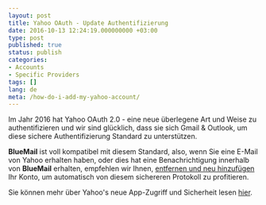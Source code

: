 ```yaml
---
layout: post
title: Yahoo OAuth - Update Authentifizierung
date: 2016-10-13 12:24:19.000000000 +03:00
type: post
published: true
status: publish
categories:
- Accounts
- Specific Providers
tags: []
lang: de
meta: /how-do-i-add-my-yahoo-account/
---
```


Im Jahr 2016 hat Yahoo OAuth 2.0 - eine neue überlegene Art und Weise zu authentifizieren und wir sind glücklich, dass sie sich Gmail & Outlook, um diese sichere Authentifizierung Standard zu unterstützen.

**BlueMail** ist voll kompatibel mit diesem Standard, also, wenn Sie eine E-Mail von Yahoo erhalten haben, oder dies hat eine Benachrichtigung innerhalb von **BlueMail** erhalten, empfehlen wir Ihnen, [entfernen und neu hinzufügen](/add-account/) Ihr Konto, um automatisch von diesem sichereren Protokoll zu profitieren.

Sie können mehr über Yahoo's neue App-Zugriff und Sicherheit lesen [hier]( https://help.yahoo.com/kb/SLN27791.html).
